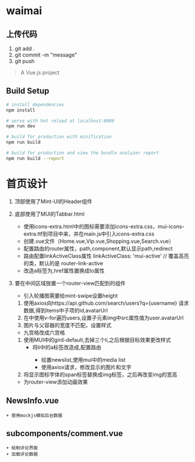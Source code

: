 # waimai

## 上传代码
1. git add .
2. git commit -m "message"
3. git push
> A Vue.js project

## Build Setup

``` bash
# install dependencies
npm install

# serve with hot reload at localhost:8080
npm run dev

# build for production with minification
npm run build

# build for production and view the bundle analyzer report
npm run build --report
```
# 首页设计
1. 顶部使用了Mint-UI的Header组件

2. 底部使用了MUI的Tabbar.html
   + 使用icons-extra.html中的图标需要添加icons-extra.css，mui-icons-extra.ttf到项目中来，并在main.js中引入icons-extra.css
   + 创建.vue文件（Home.vue,Vip.vue,Shopping.vue,Search.vue）
   + 配置路由的router属性，path,component,默认显示path,redirect
   + 路由配置linkActiveClass属性  linkActiveClass: 'mui-active' // 覆盖高亮的类，默认的是 router-link-active
   + 改造a标签为<router-link>,href属性置换成to属性

3. 要在中间区域放置一个router-view匹配到的组件
    
    + 引入轮播图需要给mint-swipe设置height
     1. 使用axios向https://api.github.com/search/users?q={username} 请求数据,得到items中子项的id,avatarUrl
     2. 在<mt-swipe-item>中使用v-for遍历users,设置子元素img中src属性值为user.avatarUrl
     3. 图片与父容器的宽度不匹配，设置样式
    + 九宫格改成六宫格
     1. 使用MUI中的gird-default,去掉三个li,之后根据目标效果更改样式
        + 将li中的a标签改造成<router-link>,配置路由
          + 绘置newslist,使用mui中的media list
          + 使用axiox请求，修改显示的图片和文字
     2. 将显示图标字体的span标签替换成img标签，之后再改变img的宽高
    + 为router-view添加动画效果 
    
## NewsInfo.vue
    + 使用mockjs模拟后台数据

## subcomponents/comment.vue 
    + 绘制评论界面
    + 加载评论数据

